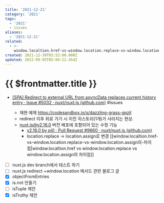 ```yaml
---
title: '2021-12-21'
category: '2021'
tags:
  - '2021'
  - issues
aliases:
  - '2021-12-21'
related:
  - >-
    window.localtion.href-vs-window.location.replace-vs-window.location.assign의-차이점
created: 2021-12-30T03:53:00.000Z
updated: 2022-09-05T05:04:22.454Z
---
```


# {{ $frontmatter.title }}

- [[SPA] Redirect to external URL from asyncData replaces current history entry · Issue #5032 · nuxt/nuxt.js (github.com)](https://github.com/nuxt/nuxt.js/issues/5032) #issues

  - 재현 예제 <https://codesandbox.io/s/dazzling-grass-gpzjl>
  - redirect 이후 뒤로 가기 시 이전 히스토리(1개)가 사라지는 현상.
  - <nuxt.js@v2.16.0> 버전 배포에 포함되어 있는 수정 기능
    - [v2.16.0 by pi0 · Pull Request #9660 · nuxt/nuxt.js (github.com)](https://github.com/nuxt/nuxt.js/pull/9660)
    - location.replace -> location.assign로 변경 [[window.localtion.href-vs-window.location.replace-vs-window.location.assign의-차이점|window.localtion.href vs window.location.replace vs window.location.assign의 차이점]]

- [ ] nuxt.js dev branch에서 테스트 하기
- [ ] nuxt.js redirect +window.location 메서드 관련 블로그 글
- [x] objectFromEntries
- [x] is.not 만들기
- [ ] isTuple 제안
- [x] isTruthy 제안

